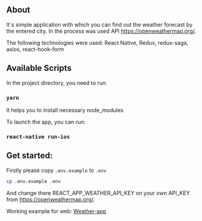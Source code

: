 ## About
It`s simple application with which you can find out the weather forecast by the entered city. In the process was used API https://openweathermap.org/. 

The following technologies were used: React Native, Redux, redux-saga, axios, react-hook-form

## Available Scripts

In the project directory, you need to run:

### `yarn`

It helps you to install necessary node_modules

To launch the app, you can run:

### `react-native run-ios`

## Get started:

Firstly please copy `.env.example` to `.env`
```bash
cp .env.example .env
```

And change there REACT_APP_WEATHER_API_KEY on your own API_KEY from https://openweathermap.org/. 

Working example for web: [Weather-app](https://weather-forecast-app-test.herokuapp.com/)
